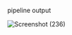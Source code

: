 pipeline output

![Screenshot (236)](https://user-images.githubusercontent.com/103020687/221787222-1890a13f-e711-45c5-aa57-4ab1c0e8e091.png)
